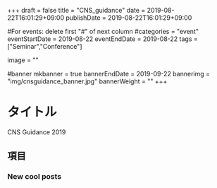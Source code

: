 +++
draft = false
title =  "CNS_guidance"
date = 2019-08-22T16:01:29+09:00
publishDate = 2019-08-22T16:01:29+09:00

#For events: delete first "#" of next column
#categories = "event"
eventStartDate = 2019-08-22
eventEndDate = 2019-08-22
tags = ["Seminar","Conference"]

image = ""

#banner
mkbanner = true
bannerEndDate = 2019-09-22
bannerimg = "img/cnsguidance_banner.jpg"
bannerWeight = ""
+++

# タイトル
CNS Guidance 2019
## 項目

### New cool posts


